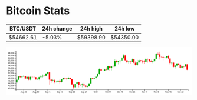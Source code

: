 # Bitcoin Stats

BTC/USDT|24h change|24h high|24h low|
|---|---|---|---|
|$54662.61|-5.03%|$59398.90|$54350.00|

<img src="./chart.svg">
